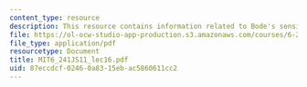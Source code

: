 ```yaml
---
content_type: resource
description: This resource contains information related to Bode's sensitivity integral.
file: https://ol-ocw-studio-app-production.s3.amazonaws.com/courses/6-241j-dynamic-systems-and-control-spring-2011/87eccdcf02460a8315ebac5860611cc2_MIT6_241JS11_lec16.pdf
file_type: application/pdf
resourcetype: Document
title: MIT6_241JS11_lec16.pdf
uid: 87eccdcf-0246-0a83-15eb-ac5860611cc2
---
```

